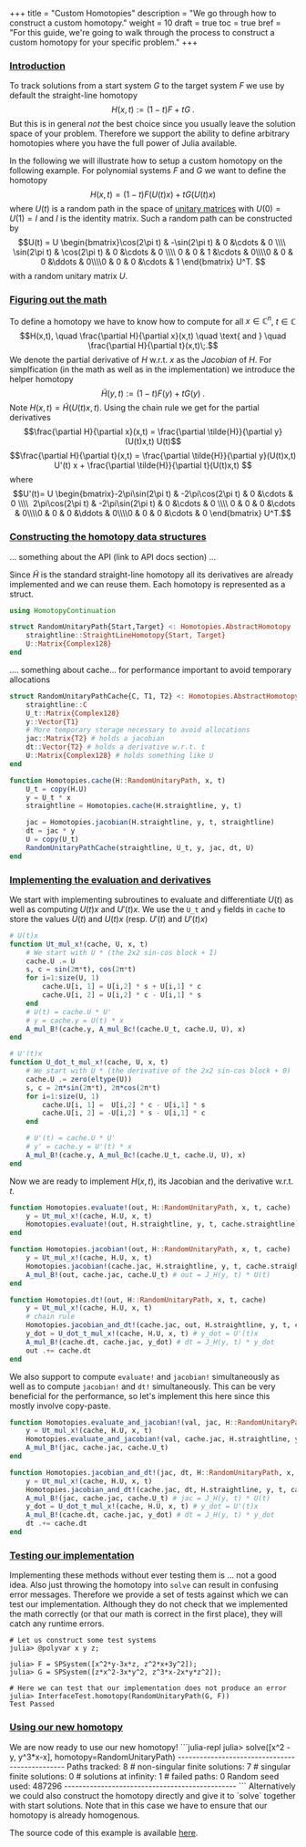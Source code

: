 +++
title = "Custom Homotopies"
description = "We go through how to construct a custom homotopy."
weight = 10
draft = true
toc = true
bref = "For this guide, we're going to walk through the process to construct a custom homotopy for your specific problem."
+++

<h3 class="section-head" id="h-introduction"><a href="#h-introduction">Introduction</a></h3>

To track solutions from a start system $G$ to the target system $F$ we use by default the straight-line homotopy
$$H(x,t) := (1-t)F+tG\;.$$
But this is in general *not* the best choice since you usually leave the solution space of your problem.
Therefore we support the ability to define arbitrary homotopies where you have the full power of Julia available.

In the following we will illustrate how to setup a custom homotopy on the following example.
For polynomial systems $F$ and $G$ we want to define the homotopy
$$H(x,t) = (1 - t) F( U(t) x ) +  tG( U(t) x )$$
where $U(t)$ is a random path in the space of [unitary matrices](https://en.wikipedia.org/wiki/Unitary_matrix) with $U(0) = U(1) = I$ and $I$ is the identity matrix.
Such a random path can be constructed by
$$U(t) =
U
\begin{bmatrix}\cos(2\pi t) & -\sin(2\pi t) & 0 &\cdots & 0 \\\\ 
\sin(2\pi t) & \cos(2\pi t) & 0 &\cdots & 0 \\\\ 0 & 0 & 1 &\cdots & 0\\\\0 & 0 & 0 &\ddots & 0\\\\0 & 0 & 0 &\cdots & 1
\end{bmatrix} U^T.
$$
with a random unitary matrix $U$.

<h3 class="section-head" id="h-math"><a href="#h-math">Figuring out the math</a></h3>

To define a homotopy we have to know how to compute for all $x \in \mathbb{C}^n$, $t \in \mathbb{C}$
$$H(x,t), \quad \frac{\partial H}{\partial x}(x,t) \quad \text{ and } \quad \frac{\partial H}{\partial t}(x,t)\;.$$
We denote the partial derivative of $H$ w.r.t. $x$ as the *Jacobian* of $H$.
For simplfication (in the math as well as in the implementation) we introduce the helper homotopy
$$\tilde{H}(y, t) := (1 - t) F( y ) +  tG(y)\;.$$
Note $H(x,t) = \tilde{H}(U(t)x, t)$. Using the chain rule we get for the partial derivatives
$$\frac{\partial H}{\partial x}(x,t) = \frac{\partial \tilde{H}}{\partial y}(U(t)x,t) U(t)$$
$$\frac{\partial H}{\partial t}(x,t) = \frac{\partial \tilde{H}}{\partial y}(U(t)x,t) U'(t) x + \frac{\partial \tilde{H}}{\partial t}(U(t)x,t) $$
where
$$U'(t)= U
\begin{bmatrix}-2\pi\sin(2\pi t) & -2\pi\cos(2\pi t) & 0 &\cdots & 0 \\\\ 
2\pi\cos(2\pi t) & -2\pi\sin(2\pi t) & 0 &\cdots & 0 \\\\ 0 & 0 & 0 &\cdots & 0\\\\0 & 0 & 0 &\ddots & 0\\\\0 & 0 & 0 &\cdots & 0
\end{bmatrix} U^T.$$

<h3 class="section-head" id="h-data-structure"><a href="#h-data-structure">Constructing the homotopy data structures </a></h3>

... something about the API (link to API docs section) ...

Since $\tilde{H}$ is the standard straight-line homotopy all its derivatives are already implemented and we can reuse them.
Each homotopy is represented as a struct.
```julia
using HomotopyContinuation

struct RandomUnitaryPath{Start,Target} <: Homotopies.AbstractHomotopy
    straightline::StraightLineHomotopy{Start, Target}
    U::Matrix{Complex128}
end
```

.... something about cache...  for performance important to avoid temporary allocations

```julia
struct RandomUnitaryPathCache{C, T1, T2} <: Homotopies.AbstractHomotopyCache
    straightline::C
    U_t::Matrix{Complex128}
    y::Vector{T1}
    # More temporary storage necessary to avoid allocations
    jac::Matrix{T2} # holds a jacobian
    dt::Vector{T2} # holds a derivative w.r.t. t
    U::Matrix{Complex128} # holds something like U
end

function Homotopies.cache(H::RandomUnitaryPath, x, t)
    U_t = copy(H.U)
    y = U_t * x
    straightline = Homotopies.cache(H.straightline, y, t)

    jac = Homotopies.jacobian(H.straightline, y, t, straightline)
    dt = jac * y
    U = copy(U_t)
    RandomUnitaryPathCache(straightline, U_t, y, jac, dt, U)
end
```

<h3 class="section-head" id="h-implementation"><a href="#h-implementation">Implementing the evaluation and derivatives</a></h3>

We start with implementing subroutines to evaluate and differentiate $U(t)$ as well as computing $U(t)x$ and $U'(t)x$.
We use the `U_t` and `y` fields in `cache` to store the values $U(t)$ and $U(t)x$ (resp. $U'(t)$ and $U'(t)x$)
```julia
# U(t)x
function Ut_mul_x!(cache, U, x, t)
    # We start with U * (the 2x2 sin-cos block + I)
    cache.U .= U
    s, c = sin(2π*t), cos(2π*t)
    for i=1:size(U, 1)
        cache.U[i, 1] = U[i,2] * s + U[i,1] * c
        cache.U[i, 2] = U[i,2] * c - U[i,1] * s
    end
    # U(t) = cache.U * U'
    # y = cache.y = U(t) * x
    A_mul_B!(cache.y, A_mul_Bc!(cache.U_t, cache.U, U), x)
end

# U'(t)x
function U_dot_t_mul_x!(cache, U, x, t)
    # We start with U * (the derivative of the 2x2 sin-cos block + 0)
    cache.U .= zero(eltype(U))
    s, c = 2π*sin(2π*t), 2π*cos(2π*t)
    for i=1:size(U, 1)
        cache.U[i, 1] =  U[i,2] * c - U[i,1] * s
        cache.U[i, 2] = -U[i,2] * s - U[i,1] * c
    end

    # U'(t) = cache.U * U'
    # y' = cache.y = U'(t) * x
    A_mul_B!(cache.y, A_mul_Bc!(cache.U_t, cache.U, U), x)
end

```

Now we are ready to implement $H(x,t)$, its Jacobian and the derivative w.r.t. $t$.
```julia
function Homotopies.evaluate!(out, H::RandomUnitaryPath, x, t, cache)
    y = Ut_mul_x!(cache, H.U, x, t)
    Homotopies.evaluate!(out, H.straightline, y, t, cache.straightline)
end

function Homotopies.jacobian!(out, H::RandomUnitaryPath, x, t, cache)
    y = Ut_mul_x!(cache, H.U, x, t)
    Homotopies.jacobian!(cache.jac, H.straightline, y, t, cache.straightline)
    A_mul_B!(out, cache.jac, cache.U_t) # out = J_H(y, t) * U(t)
end

function Homotopies.dt!(out, H::RandomUnitaryPath, x, t, cache)
    y = Ut_mul_x!(cache, H.U, x, t)
    # chain rule
    Homotopies.jacobian_and_dt!(cache.jac, out, H.straightline, y, t, cache.straightline)
    y_dot = U_dot_t_mul_x!(cache, H.U, x, t) # y_dot = U'(t)x
    A_mul_B!(cache.dt, cache.jac, y_dot) # dt = J_H(y, t) * y_dot
    out .+= cache.dt
end
```

We also support to compute `evaluate!` and `jacobian!`  simultaneously as well as to compute
`jacobian!` and `dt!` simultaneously. This can be very beneficial for the performance, so let's implement this here
since this mostly involve copy-paste.
```julia
function Homotopies.evaluate_and_jacobian!(val, jac, H::RandomUnitaryPath, x, t, cache)
    y = Ut_mul_x!(cache, H.U, x, t)
    Homotopies.evaluate_and_jacobian!(val, cache.jac, H.straightline, y, t, cache.straightline)
    A_mul_B!(jac, cache.jac, cache.U_t)
end

function Homotopies.jacobian_and_dt!(jac, dt, H::RandomUnitaryPath, x, t, cache)
    y = Ut_mul_x!(cache, H.U, x, t)
    Homotopies.jacobian_and_dt!(cache.jac, dt, H.straightline, y, t, cache.straightline)
    A_mul_B!(jac, cache.jac, cache.U_t) # jac = J_H(y, t) * U(t)
    y_dot = U_dot_t_mul_x!(cache, H.U, x, t) # y_dot = U'(t)x
    A_mul_B!(cache.dt, cache.jac, y_dot) # dt = J_H(y, t) * y_dot
    dt .+= cache.dt
end
```

<h3 class="section-head" id="h-testing"><a href="#h-testing">Testing our implementation</a></h3>

Implementing these methods without ever testing them is ... not a good idea. Also just throwing the homotopy into `solve`
can result in confusing error messages. Therefore we provide a set of tests against which we can test our implementation.
Although they do not check that we implemented the math correctly (or that our math is correct in the first place), they will
catch any runtime errors.
```julia-repl
# Let us construct some test systems
julia> @polyvar x y z;

julia> F = SPSystem([x^2*y-3x*z, z^2*x+3y^2]);
julia> G = SPSystem([z*x^2-3x*y^2, z^3*x-2x*y*z^2]);

# Here we can test that our implementation does not produce an error
julia> InterfaceTest.homotopy(RandomUnitaryPath(G, F))
Test Passed
```

<h3 class="section-head" id="h-using"><a href="#h-using">Using our new homotopy</a></h3>
We are now ready to use our new homotopy!
```julia-repl
julia> solve([x^2 - y, y^3*x-x], homotopy=RandomUnitaryPath)
-----------------------------------------------
Paths tracked: 8
# non-singular finite solutions:  7
# singular finite solutions:  0
# solutions at infinity:  1
# failed paths:  0
Random seed used: 487296
-----------------------------------------------
```
Alternatively we could also construct the homotopy directly and give it to `solve` together with start solutions.
Note that in this case we have to ensure that our homotopy is already homogenous.

The source code of this example is available [here](https://github.com/JuliaHomotopyContinuation/HomotopyContinuation.jl/blob/master/examples/custom-homotopy.jl).